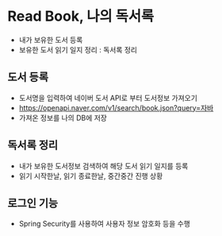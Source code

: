 # Read Book, 나의 독서록
* 내가 보유한 도서 등록
* 보유한 도서 읽기 일지 정리 : 독서록 정리

## 도서 등록
* 도서명을 입력하여 네이버 도서 API로 부터 도서정보 가져오기
* https://openapi.naver.com/v1/search/book.json?query=자바
* 가져온 정보를 나의 DB에 저장

## 독서록 정리
* 내가 보유한 도서정보 검색하여 해당 도서 읽기 일지를 등록
* 읽기 시작한날, 읽기 종료한날, 중간중간 진행 상황

## 로그인 기능
* Spring Security를 사용하여 사용자 정보 암호화 등을 수행